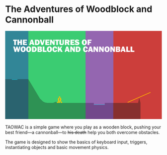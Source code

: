 # The Adventures of Woodblock and Cannonball

![TAOWAC Cover Image](coverimage.png)

TAOWAC is a simple game where you play as a wooden block, pushing your best friend&mdash;a cannonball&mdash;to ~~his death~~ help you both overcome obstacles.

The game is designed to show the basics of keyboard input, triggers, instantiating objects and basic movement physics.